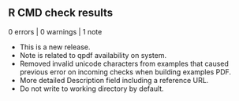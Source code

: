 ## R CMD check results

0 errors | 0 warnings | 1 note

* This is a new release.
* Note is related to qpdf availability on system.
* Removed invalid unicode characters from examples that caused previous error on incoming checks when building examples PDF.
* More detailed Description field including a reference URL.
* Do not write to working directory by default.
